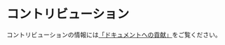 # コントリビューション

コントリビューションの情報には[「ドキュメントへの貢献」](https://xrpl.org/ja/contribute-documentation.html)をご覧ください。
